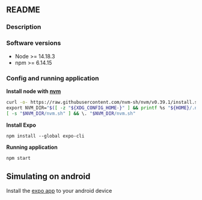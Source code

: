 ## README
### Description

### Software versions
- Node >= 14.18.3
- npm >= 6.14.15

### Config and running application
**Install node with [nvm](https://github.com/nvm-sh/nvm#usage)**
```bash
curl -o- https://raw.githubusercontent.com/nvm-sh/nvm/v0.39.1/install.sh | bash \
export NVM_DIR="$([ -z "${XDG_CONFIG_HOME-}" ] && printf %s "${HOME}/.nvm" || printf %s "${XDG_CONFIG_HOME}/nvm")"
[ -s "$NVM_DIR/nvm.sh" ] && \. "$NVM_DIR/nvm.sh"
```
**Install Expo**
```
npm install --global expo-cli
```
**Running application**
```
npm start
```

## Simulating on android
Install the [expo app](https://play.google.com/store/apps/details?id=host.exp.exponent&hl=pt_BR&gl=US) to your android device